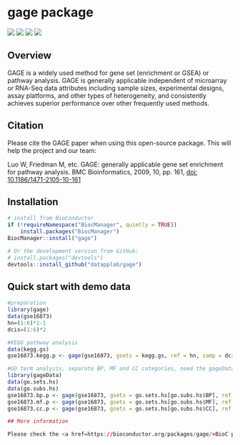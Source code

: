 
# gage package

[![](https://img.shields.io/badge/release%20version-3.38.3-green.svg)](https://www.bioconductor.org/packages/gage)
[![](https://img.shields.io/badge/devel%20version-3.39.3-green.svg)](https://github.com/datapplab/gage)
[![](https://img.shields.io/badge/BioC%20since-2009-green.svg)](https://www.bioconductor.org/packages/devel/bioc/html/gage.html#since)
[![](https://img.shields.io/badge/GitHub%20since-2020-green.svg)](https://github.com/datapplab/gage)

## Overview

GAGE is a widely used method for gene set (enrichment or GSEA) or pathway analysis. GAGE is generally applicable independent of microarray or RNA-Seq data attributes including sample sizes, experimental designs, assay platforms, and other types of heterogeneity, and consistently achieves superior performance over other frequently used methods. 

## Citation

Please cite the GAGE paper when using this open-source  package. This will help the project and our team:

Luo W, Friedman M, etc. GAGE: generally applicable gene set enrichment for pathway analysis. BMC Bioinformatics, 2009, 10, pp. 161, <a href=https://doi.org/10.1186/1471-2105-10-161>doi: 10.1186/1471-2105-10-161</a>

## Installation

``` r
# install from BioConductor
if (!requireNamespace("BiocManager", quietly = TRUE))
    install.packages("BiocManager")
BiocManager::install("gage")

# Or the development version from GitHub:
# install.packages("devtools")
devtools::install_github("datapplab/gage")
```

## Quick start with demo data

``` r
#preparation
library(gage)
data(gse16873)
hn=(1:6)*2-1
dcis=(1:6)*2

#KEGG pathway analysis
data(kegg.gs)
gse16873.kegg.p <- gage(gse16873, gsets = kegg.gs, ref = hn, samp = dcis)

#GO term analysis, separate BP, MF and CC categories, need the gageData pacakge
library(gageData)
data(go.sets.hs)
data(go.subs.hs)
gse16873.bp.p <- gage(gse16873, gsets = go.sets.hs[go.subs.hs$BP], ref = hn, samp = dcis)
gse16873.mf.p <- gage(gse16873, gsets = go.sets.hs[go.subs.hs$MF], ref = hn, samp = dcis)
gse16873.cc.p <- gage(gse16873, gsets = go.sets.hs[go.subs.hs$CC], ref = hn, samp = dcis)

## More information

Please check the <a href=https://bioconductor.org/packages/gage/>BioC page</a> for tutorials and extra documentations. Thank you for your interest.

